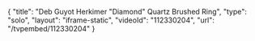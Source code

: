 {
    "title": "Deb Guyot Herkimer \"Diamond\" Quartz Brushed Ring",
    "type": "solo",
    "layout": "iframe-static",
    "videoId": "112330204",
    "url": "\/tvpembed\/112330204"
}